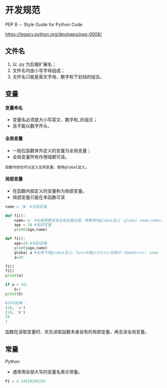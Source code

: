 # 开发规范

PEP 8 -- Style Guide for Python Code 

https://legacy.python.org/dev/peps/pep-0008/

## 文件名

1. 以 .py 为后缀扩展名；
2. 文件名均由小写字母组成；
3. 文件名只能是英文字母、数字和下划线的组合。


## 变量

#### 变量命名
* 变量名必须是大小写英文、数字和_的组合；
* 且不能以数字开头。

#### 全局变量
* 一般在函数体外定义的变量为全局变量；
*  全局变量所有作用域都可读。
```
函数内部也可以定义全局变量，使用global定义。
```

#### 局部变量
* 在函数内部定义的变量称为局部变量。
* 局部变量只能在本函数可读
```python
name = 'A' #全局变量

def f1():
    name='a' #如果需要改变全局变量的值，需要使用global定义：global name;name='a'
    age = 18 #局部变量
    print(age,name)

def f2():
    age=19 #局部变量
    print(age,name)
    global a #如果不用global定义，func外部print(a)则提示：NameError: name 'a' is not defined
    a=20

f1()
f2()
print(a)

if a > 10:
    b=1
print(b)

#打印结果：
(18, 'a')
(19, 'A')
20
1
```
函数在读取变量时，优先读取函数本身自有的局部变量，再去读全局变量。


## 常量

Python
* 通常用全部大写的变量名表示常量。
```python
PI = 3.14159265359
```
